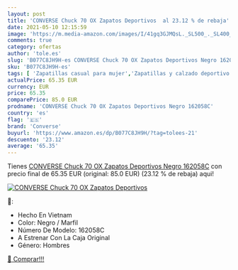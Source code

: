 ```yaml
---
layout: post
title: 'CONVERSE Chuck 70 OX Zapatos Deportivos  al 23.12 % de rebaja'
date: 2021-05-10 12:15:59
image: 'https://m.media-amazon.com/images/I/41gq3GJMQsL._SL500_._SL400_.jpg'
comments: true
category: ofertas
author: 'tole.es'
slug: 'B077C8JH9H-es CONVERSE Chuck 70 OX Zapatos Deportivos Negro 162058C'
sku: 'B077C8JH9H-es'
tags: [ 'Zapatillas casual para mujer','Zapatillas y calzado deportivo para mujer','Zapatos','Zapatos para mujer','Zapatos y complementos','converse','zapatos', ]
actualPrice: 65.35 EUR
currency: EUR
price: 65.35
comparePrice: 85.0 EUR
prodname: 'CONVERSE Chuck 70 OX Zapatos Deportivos Negro 162058C'
country: 'es'
flag: '🇪🇸'
brand: 'Converse'
buyurl: 'https://www.amazon.es/dp/B077C8JH9H/?tag=tolees-21'
descuento: '23.12'
average: '65.35'
---
```


Tienes [CONVERSE Chuck 70 OX Zapatos Deportivos Negro 162058C](https://www.amazon.es/dp/B077C8JH9H/?tag=tolees-21) con precio final de  65.35 EUR (original: 85.0 EUR) (23.12 %  de rebaja) aqui!

[![CONVERSE Chuck 70 OX Zapatos Deportivos ](https://m.media-amazon.com/images/I/41gq3GJMQsL._SL500_._SL400_.jpg)](https://www.amazon.es/dp/B077C8JH9H/?tag=tolees-21)

🔎:

- Hecho En Vietnam
- Color: Negro / Marfil
- Número De Modelo: 162058C
- A Estrenar Con La Caja Original
- Género: Hombres

[🛒 Comprar!!!](https://www.amazon.es/dp/B077C8JH9H/?tag=tolees-21)
